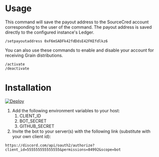 # Usage
This command will save the payout address to the SourceCred account corresponding to the user of the command. The payout address is saved directly to the configured instance's Ledger.
```
/setpayoutaddress 0xF6mSADFk42fdDdsE42FKEfdlkz6
```

You can also use these commands to enable and disable your account for receiving Grain distributions.
```
/activate
/deactivate
```

# Installation
[![Deploy](https://www.herokucdn.com/deploy/button.svg)](https://heroku.com/deploy?template=https://github.com/sourcecred/discord-cred-bot)

1. Add the following environment variables to your host:
   1. CLIENT_ID
   1. BOT_SECRET
   1. GITHUB_SECRET
1. Invite the bot to your server(s) with the following link (substitute with your own client id):
```
https://discord.com/api/oauth2/authorize?client_id=555555555555555&permissions=84992&scope=bot
```